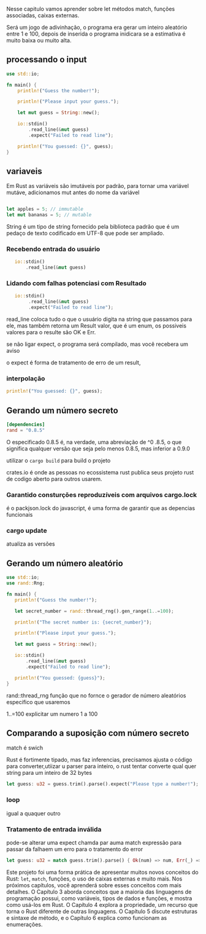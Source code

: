 

Nesse capitulo vamos aprender sobre let métodos match, funções associadas, caixas externas.

Será um jogo de adivinhação, o programa era gerar um inteiro aleatório entre 1 e 100, depois de inserida o programa inidicara se a estimativa é muito baixa ou muito alta.


## processando o input   

``` rust
use std::io;

fn main() {
    println!("Guess the number!");

    println!("Please input your guess.");

    let mut guess = String::new();

    io::stdin()
        .read_line(&mut guess)
        .expect("Failed to read line");

    println!("You guessed: {}", guess);
}
```

## variaveis

Em Rust as variáveis são imutáveis por padrão, para tornar uma variável mutáve, adicionamos mut antes do nome da variável 

``` rust

let apples = 5; // immutable
let mut bananas = 5; // mutable
```

String é um tipo de string fornecido pela biblioteca padrão que é um pedaço de texto codificado em UTF-8 que pode ser ampliado.

### Recebendo entrada do usuário

 ``` rust
    io::stdin()
        .read_line(&mut guess)

 
 ```

### Lidando com falhas potenciasi com Resultado

``` rust
   io::stdin()
        .read_line(&mut guess)
        .expect("Failed to read line");
```


read_line coloca tudo o que o usuário digita na string que passamos para ele, mas também retorna um Result valor, que é um enum,  os possiveis valores para o resulte são OK e Err.

se não ligar expect, o programa será compilado, mas você recebera um aviso

o expect é forma de tratamento de erro de um result, 

### interpolação

 ``` rust
 println!("You guessed: {}", guess);
 ```


## Gerando um número secreto

 ``` toml
[dependencies]
rand = "0.8.5"

```
O especificado 0.8.5 é, na verdade, uma abreviação de  ^0 .8.5, o que significa qualquer versão que seja pelo menos 0.8.5, mas inferior a 0.9.0


utilizar o `cargo build` para build o projeto 


crates.io é onde as pessoas no ecossistema rust publica seus projeto rust de codigo aberto para outros usarem.

### Garantido consturções reproduzíveis com arquivos cargo.lock

é o packjson.lock do javascript, é uma forma de garantir que as depencias funcionais


### cargo update 
atualiza as versões

## Gerando um número aleatório


 ``` rust
 use std::io;
use rand::Rng;

fn main() {
    println!("Guess the number!");

    let secret_number = rand::thread_rng().gen_range(1..=100);

    println!("The secret number is: {secret_number}");

    println!("Please input your guess.");

    let mut guess = String::new();

    io::stdin()
        .read_line(&mut guess)
        .expect("Failed to read line");

    println!("You guessed: {guess}");
}
 ```


rand::thread_rng função que no fornce o gerador de número aleatórios especifico que usaremos


1..=100 explicitar um numero 1 a 100 


## Comparando a suposição com número secreto

match é swich 

Rust é fortimente tipado, mas faz inferencias, precisamos ajusta o código para converter,utiizar u parser para inteiro, o rust tentar converte qual quer string para um inteiro de 32 bytes



 ``` rust
 let guess: u32 = guess.trim().parse().expect("Please type a number!");
 ```



### loop

igual a quaquer outro


### Tratamento de entrada inválida

pode-se alterar uma expect chamda par auma match expressão para passar da falhaem um erro para o tratamento do error

``` rust
let guess: u32 = match guess.trim().parse() { Ok(num) => num, Err(_) => continue, };
```



Este projeto foi uma forma prática de apresentar muitos novos conceitos do Rust: `let`, `match`, funções, o uso de caixas externas e muito mais. Nos próximos capítulos, você aprenderá sobre esses conceitos com mais detalhes. O Capítulo 3 aborda conceitos que a maioria das linguagens de programação possui, como variáveis, tipos de dados e funções, e mostra como usá-los em Rust. O Capítulo 4 explora a propriedade, um recurso que torna o Rust diferente de outras linguagens. O Capítulo 5 discute estruturas e sintaxe de método, e o Capítulo 6 explica como funcionam as enumerações.